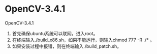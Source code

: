 # OpenCV-3.4.1
OpenCV-3.4.1
1. 首先确保ubuntu系统可以联网，进入root。
2. 在终端输入./build_x86.sh，如果不能运行，则输入chmod 777 -R ./* 。
3. 如果安装过程中报错，则在终端输入./build_patch.sh。
